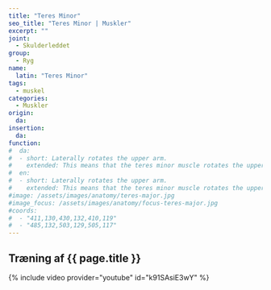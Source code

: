 ```yaml
---
title: "Teres Minor"
seo_title: "Teres Minor | Muskler"
excerpt: ""
joint:
  - Skulderleddet
group:
  - Ryg
name:
  latin: "Teres Minor"
tags:
  - muskel
categories:
  - Muskler
origin: 
  da: 
insertion: 
  da: 
function:
#  da:
#  - short: Laterally rotates the upper arm.
#    extended: This means that the teres minor muscle rotates the upper arm outward around the axis of the bone (i.e. it rotates the upper arm away from the vertical midline of the body).
#  en:
#  - short: Laterally rotates the upper arm.
#    extended: This means that the teres minor muscle rotates the upper arm outward around the axis of the bone (i.e. it rotates the upper arm away from the vertical midline of the body).
#image: /assets/images/anatomy/teres-major.jpg
#image_focus: /assets/images/anatomy/focus-teres-major.jpg
#coords:
#  - "411,130,430,132,410,119"
#  - "485,132,503,129,505,117"
---
```


## Træning af {{ page.title }}

{% include video provider="youtube" id="k91SAsiE3wY" %}
